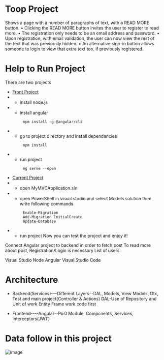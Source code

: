 # Toop Project
Shows a page with a number of paragraphs of text, with a READ MORE button. • Clicking the READ MORE button invites the user to register to read more. • The registration only needs to be an email address and password. • Upon registration, with email validation, the user can now view the rest of the text that was previously hidden. • An alternative sign-in button allows someone to login to view that extra text too, if previously registered.

# Help to Run Project
There are two projects
- [Front Project](https://github.com/yMahmodui/CMSFront)
- - install node.js
- - install angular
```
        npm install -g @angular/cli
```
- - go to project directory and install dependencies
```
        npm install
```
- - run project
```
        ng serve --open
```

- [Current Project](https://github.com/yMahmodui/CMSProject)
- - open MyMVCApplication.sln
- - open PowerShell in visual studio and select Models solution then write following commands
```
        Enable-Migration
        Add-Migration InitialCreate
        Update-Database
```
- - run project
Now you can test the project and enjoy it!

Connect Angular project to backend in order to fetch post 
To read more about post, Registration/Login is necessary 
List of users 

Visual Studio
Node
Angular
Visual Studio Code

# Architecture
- Backend(Services)---Different Layers--DAL, Models, View Models, Dtx, Test and main project(Controller & Actions) 
DAL-Use of Repository and Unit of work
Entity Frame work code first

- Frontend----Angular--Post Module, Components, Services, Interceptors(JWT)

# Data follow in this project
![image](https://user-images.githubusercontent.com/23130739/63633162-c1103f80-c658-11e9-86be-255df206927d.png)

